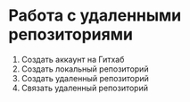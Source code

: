# **Работа с удаленными репозиториями**
1. Создать аккаунт на Гитхаб
2. Создать локальный репозиторий
3. Создать удаленный репозиторий
4. Связать удаленный репозиторий
